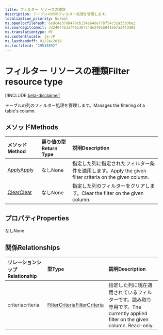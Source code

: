 ```yaml
---
title: フィルター リソースの種類
description: テーブルの列のフィルター処理を管理します。
localization_priority: Normal
ms.openlocfilehash: 6adc4e378b47bcb134a640e77bf54c32a35b3be2
ms.sourcegitcommit: 3d24047b3af46136734de2486b041e67a34f3d83
ms.translationtype: MT
ms.contentlocale: ja-JP
ms.lasthandoff: 01/24/2019
ms.locfileid: "29518892"
---
```

# <a name="filter-resource-type"></a><span data-ttu-id="c602d-103">フィルター リソースの種類</span><span class="sxs-lookup"><span data-stu-id="c602d-103">Filter resource type</span></span>

[!INCLUDE [beta-disclaimer](../../includes/beta-disclaimer.md)]

<span data-ttu-id="c602d-104">テーブルの列のフィルター処理を管理します。</span><span class="sxs-lookup"><span data-stu-id="c602d-104">Manages the filtering of a table's column.</span></span>


## <a name="methods"></a><span data-ttu-id="c602d-105">メソッド</span><span class="sxs-lookup"><span data-stu-id="c602d-105">Methods</span></span>

| <span data-ttu-id="c602d-106">メソッド</span><span class="sxs-lookup"><span data-stu-id="c602d-106">Method</span></span>           | <span data-ttu-id="c602d-107">戻り値の型</span><span class="sxs-lookup"><span data-stu-id="c602d-107">Return Type</span></span>    |<span data-ttu-id="c602d-108">説明</span><span class="sxs-lookup"><span data-stu-id="c602d-108">Description</span></span>|
|:---------------|:--------|:----------|
|[<span data-ttu-id="c602d-109">Apply</span><span class="sxs-lookup"><span data-stu-id="c602d-109">Apply</span></span>](../api/filter-apply.md)|<span data-ttu-id="c602d-110">なし</span><span class="sxs-lookup"><span data-stu-id="c602d-110">None</span></span>|<span data-ttu-id="c602d-111">指定した列に指定されたフィルター条件を適用します。</span><span class="sxs-lookup"><span data-stu-id="c602d-111">Apply the given filter criteria on the given column.</span></span>|
|[<span data-ttu-id="c602d-112">Clear</span><span class="sxs-lookup"><span data-stu-id="c602d-112">Clear</span></span>](../api/filter-clear.md)|<span data-ttu-id="c602d-113">なし</span><span class="sxs-lookup"><span data-stu-id="c602d-113">None</span></span>|<span data-ttu-id="c602d-114">指定した列のフィルターをクリアします。</span><span class="sxs-lookup"><span data-stu-id="c602d-114">Clear the filter on the given column.</span></span>|

## <a name="properties"></a><span data-ttu-id="c602d-115">プロパティ</span><span class="sxs-lookup"><span data-stu-id="c602d-115">Properties</span></span>
<span data-ttu-id="c602d-116">なし</span><span class="sxs-lookup"><span data-stu-id="c602d-116">None</span></span>

## <a name="relationships"></a><span data-ttu-id="c602d-117">関係</span><span class="sxs-lookup"><span data-stu-id="c602d-117">Relationships</span></span>
| <span data-ttu-id="c602d-118">リレーションシップ</span><span class="sxs-lookup"><span data-stu-id="c602d-118">Relationship</span></span> | <span data-ttu-id="c602d-119">型</span><span class="sxs-lookup"><span data-stu-id="c602d-119">Type</span></span>   |<span data-ttu-id="c602d-120">説明</span><span class="sxs-lookup"><span data-stu-id="c602d-120">Description</span></span>|
|:---------------|:--------|:----------|
|<span data-ttu-id="c602d-121">criteria</span><span class="sxs-lookup"><span data-stu-id="c602d-121">criteria</span></span>|[<span data-ttu-id="c602d-122">FilterCriteria</span><span class="sxs-lookup"><span data-stu-id="c602d-122">FilterCriteria</span></span>](filtercriteria.md)|<span data-ttu-id="c602d-p101">指定した列に現在適用されているフィルターです。読み取り専用です。</span><span class="sxs-lookup"><span data-stu-id="c602d-p101">The currently applied filter on the given column. Read-only.</span></span>|

<!-- uuid: 8fcb5dbc-d5aa-4681-8e31-b001d5168d79
2015-10-25 14:57:30 UTC -->
<!--
{
  "type": "#page.annotation",
  "description": "Filter resource",
  "keywords": "",
  "section": "documentation",
  "tocPath": "",
  "suppressions": [
    "Error: /api-reference/beta/resources/filter.md:\r\n      Exception processing links.\r\n    System.ArgumentException: Link Definition was null. Link text: !INCLUDE [beta-disclaimer](../../includes/beta-disclaimer.md)\r\n      at ApiDoctor.Validation.DocFile.get_LinkDestinations()\r\n      at ApiDoctor.Validation.DocSet.ValidateLinks(Boolean includeWarnings, String[] relativePathForFiles, IssueLogger issues, Boolean requireFilenameCaseMatch, Boolean printOrphanedFiles)"
  ]
}
-->
